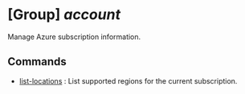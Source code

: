 # [Group] _account_

Manage Azure subscription information.

## Commands

- [list-locations](/Commands/account/_list-locations.md)
: List supported regions for the current subscription.
